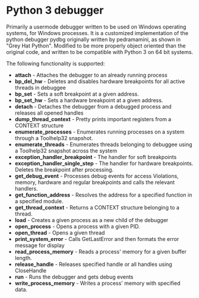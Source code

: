 # Python 3 debugger

Primarily a usermode debugger written to be used on Windows operating systems, for Windows processes.
It is a customized implementation of the python debugger pydbg originally written by pedramamini, as shown in "Grey Hat Python". Modified to be more properly object oriented than the original code, and written to be compatible with Python 3 on 64 bit systems.

The following functionality is supported:

- **attach** - Attaches the debugger to an already running process
- **bp_del_hw** - Deletes and disables hardware breakpoints for all active threads in debuggee
- **bp_set** - Sets a soft breakpoint at a given address.
- **bp_set_hw** - Sets a hardware breakpoint at a given address.
- **detach** - Detaches the debugger from a debugged process and releases all opened handles
- **dump_thread_context** - Pretty prints important registers from a CONTEXT structure
- **enumerate_processes** - Enumerates running processes on a system through a Toolhelp32 snapshot.
- **enumerate_threads** - Enumerates threads belonging to debuggee using a Toolhelp32 snapshot across the system
- **exception_handler_breakpoint** - The handler for soft breakpoints
- **exception_handler_single_step** - The handler for hardware breakpoints. Deletes the breakpoint after processing.
- **get_debug_event** - Processes debug events for access Violations, memory, hardware and regular breakpoints
and calls the relevant handlers.
- **get_function_address** - Resolves the address for a specified function in a specified module.
- **get_thread_context** - Returns a CONTEXT structure belonging to a thread.
- **load** - Creates a given process as a new child of the debugger
- **open_process** - Opens a process with a given PID.
- **open_thread** - Opens a given thread
- **print_system_error** - Calls GetLastError and then formats the error message for display
- **read_process_memory** - Reads a process' memory for a given buffer length.
- **release_handle** - Releases specified handle or all handles using CloseHandle 
- **run** - Runs the debugger and gets debug events
- **write_process_memory** - Writes a process' memory with specified data.
